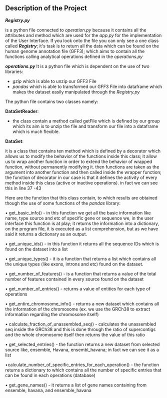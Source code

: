## Description of the Project

***Registry.py*** 

is a python file connected to *operation.py* because it contains all the attributes and method which are used for the *app.py* for the implementation of the User Interface. 
If you look onto the file you can only see a one class called ***Registry***; it's task is to return all the data which can be found on the human genome annotation file (GFF3); which aims to contain all the functions calling analytical operations defined in the *operations.py*


***operations.py***
It is a python file which is dependent on the use of two libraries: 
- *gzip* which is able to unzip our GFF3 File 
- *pandas* which is able to transformed our GFF3 File into dataframe which makes the dataset easily manipulated through the *Registry.py* 

The python file contains two classes namely:

**DataSetReader**:
- the class contain a method called getFile which is defined by our group which its aim is to unzip the file and transform our file into a dataframe which is much flexible.

**DataSet**:

it is a class that contains ten method which is defined by a decorator which allows us to modify the behavior of the functions inside this class; it allow us
to wrap another function in order to extend the behavior of wrapped function,
without permanently modifying it. then functions are taken as the argument into another function and then called inside the wrapper function; the function of decorator in our case is that it defines the activity of every method inside this class (active or inactive operations). in fact we can see this in line 37 -43


Here are the function that this class contain, to which results are obtained though the use of some functions of the *pandas* library:


•	get_basic_info() - in this function we get all the basic information like name, type source and etc of specific gene or sequence we, in the user interface this function is at play; it returns the information into a dictionary, on the program file, it is executed as a list comprehension, but as we have said it returns a dictionary as an output.

•	get_unique_ids() - in this function it returns all the sequence IDs which is found on the dataset into a list

•	 get_unique_types() - it is a function that returns a list which contains all the unique types (like exons, introns and etc) found on the dataset.

•	get_number_of_features() - is a function that returns a value of the total number of features contained in every source found on the dataset

•	get_number_of_entries() - returns a value of entities for each type of operations 

•	get_entire_chromosome_info() - returns a new dataset which contains all the information of the chromosome (ex. we use the GRCh38 to extract information regarding the chromosome itself)

•	calculate_fraction_of_unassembled_seq() - calculates the unassembled seq inside the GRCh38 and  this is done through the ratio of supercontigs and the whole chromosome itself then returns the value of this ratio

•	get_selected_entries() - the function returns a new dataset from selected source like, ensemble, Havana, ensembl_havana; in fact we can see it as a list

•calculate_number_of_specific_entries_for_each_operation() - the function returns a dictionary to which contains all the number of specific entries that can be found in each operations (database)

•	get_gene_names() - it returns a list of gene names containing from ensemble, havana, and ensemble_havana 








